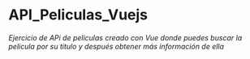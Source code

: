 # API_Peliculas_Vuejs


<h6>Ejercicio de APi de peliculas creado con Vue donde puedes buscar la pelicula por su titulo y después obtener más información de ella</h6>
